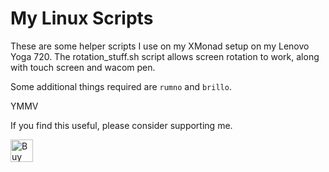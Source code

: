 # My Linux Scripts
These are some helper scripts I use on my XMonad setup on my Lenovo Yoga 720.
The rotation_stuff.sh script allows screen rotation to work, along with touch screen and wacom pen.

Some additional things required are `rumno` and `brillo`.

YMMV

If you find this useful, please consider supporting me.

<a href='https://ko-fi.com/A0A74VYT1' target='_blank'><img height='36' style='border:0px;height:36px;' src='https://cdn.ko-fi.com/cdn/kofi2.png?v=2' border='0' alt='Buy Me a Coffee at ko-fi.com' /></a>
